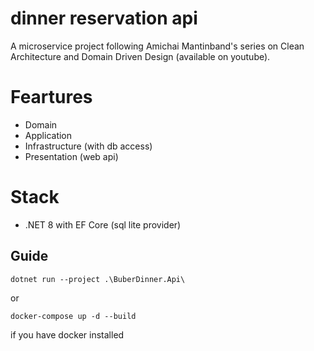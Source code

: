 # dinner reservation api

A microservice project following Amichai Mantinband's series on Clean Architecture and Domain Driven Design (available on youtube).

# Feartures
 - Domain
 - Application
 - Infrastructure (with db access)
 - Presentation (web api)

# Stack

 - .NET 8 with EF Core (sql lite provider)

## Guide

```
dotnet run --project .\BuberDinner.Api\
```

or

```
docker-compose up -d --build
```

if you have docker installed
